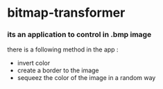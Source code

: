 # bitmap-transformer
### its an application to control in .bmp image 

there is a following method in the app :

* invert color
* create a border to the image 
* sequeez the color of the image in a random way 
